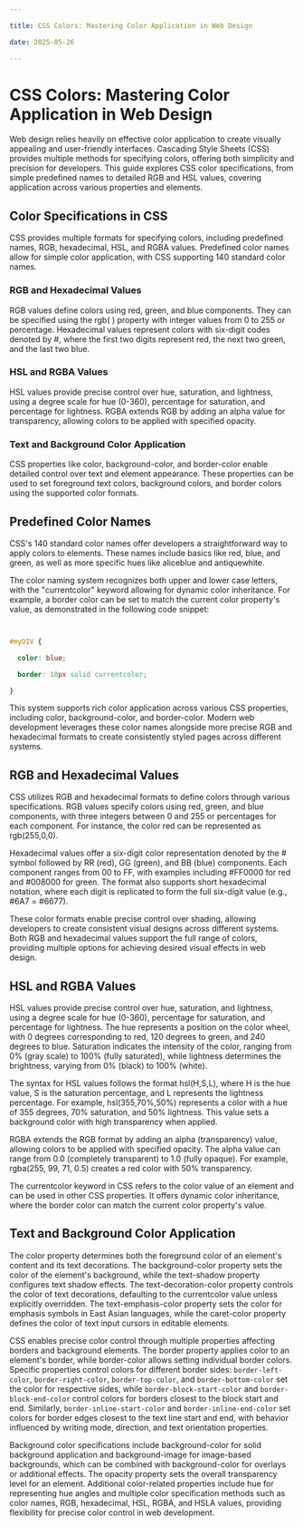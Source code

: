 ```yaml
---

title: CSS Colors: Mastering Color Application in Web Design

date: 2025-05-26

---
```



# CSS Colors: Mastering Color Application in Web Design

Web design relies heavily on effective color application to create visually appealing and user-friendly interfaces. Cascading Style Sheets (CSS) provides multiple methods for specifying colors, offering both simplicity and precision for developers. This guide explores CSS color specifications, from simple predefined names to detailed RGB and HSL values, covering application across various properties and elements.


## Color Specifications in CSS

CSS provides multiple formats for specifying colors, including predefined names, RGB, hexadecimal, HSL, and RGBA values. Predefined color names allow for simple color application, with CSS supporting 140 standard color names.


### RGB and Hexadecimal Values

RGB values define colors using red, green, and blue components. They can be specified using the rgb( ) property with integer values from 0 to 255 or percentage. Hexadecimal values represent colors with six-digit codes denoted by #, where the first two digits represent red, the next two green, and the last two blue.


### HSL and RGBA Values

HSL values provide precise control over hue, saturation, and lightness, using a degree scale for hue (0-360), percentage for saturation, and percentage for lightness. RGBA extends RGB by adding an alpha value for transparency, allowing colors to be applied with specified opacity.


### Text and Background Color Application

CSS properties like color, background-color, and border-color enable detailed control over text and element appearance. These properties can be used to set foreground text colors, background colors, and border colors using the supported color formats.


## Predefined Color Names

CSS's 140 standard color names offer developers a straightforward way to apply colors to elements. These names include basics like red, blue, and green, as well as more specific hues like aliceblue and antiquewhite.

The color naming system recognizes both upper and lower case letters, with the "currentcolor" keyword allowing for dynamic color inheritance. For example, a border color can be set to match the current color property's value, as demonstrated in the following code snippet:

```css


#myDIV {

  color: blue;

  border: 10px solid currentcolor;

}

```

This system supports rich color application across various CSS properties, including color, background-color, and border-color. Modern web development leverages these color names alongside more precise RGB and hexadecimal formats to create consistently styled pages across different systems.


## RGB and Hexadecimal Values

CSS utilizes RGB and hexadecimal formats to define colors through various specifications. RGB values specify colors using red, green, and blue components, with three integers between 0 and 255 or percentages for each component. For instance, the color red can be represented as rgb(255,0,0).

Hexadecimal values offer a six-digit color representation denoted by the # symbol followed by RR (red), GG (green), and BB (blue) components. Each component ranges from 00 to FF, with examples including #FF0000 for red and #008000 for green. The format also supports short hexadecimal notation, where each digit is replicated to form the full six-digit value (e.g., #6A7 = #6677).

These color formats enable precise control over shading, allowing developers to create consistent visual designs across different systems. Both RGB and hexadecimal values support the full range of colors, providing multiple options for achieving desired visual effects in web design.


## HSL and RGBA Values

HSL values provide precise control over hue, saturation, and lightness, using a degree scale for hue (0-360), percentage for saturation, and percentage for lightness. The hue represents a position on the color wheel, with 0 degrees corresponding to red, 120 degrees to green, and 240 degrees to blue. Saturation indicates the intensity of the color, ranging from 0% (gray scale) to 100% (fully saturated), while lightness determines the brightness, varying from 0% (black) to 100% (white).

The syntax for HSL values follows the format hsl(H,S,L), where H is the hue value, S is the saturation percentage, and L represents the lightness percentage. For example, hsl(355,70%,50%) represents a color with a hue of 355 degrees, 70% saturation, and 50% lightness. This value sets a background color with high transparency when applied.

RGBA extends the RGB format by adding an alpha (transparency) value, allowing colors to be applied with specified opacity. The alpha value can range from 0.0 (completely transparent) to 1.0 (fully opaque). For example, rgba(255, 99, 71, 0.5) creates a red color with 50% transparency.

The currentcolor keyword in CSS refers to the color value of an element and can be used in other CSS properties. It offers dynamic color inheritance, where the border color can match the current color property's value.


## Text and Background Color Application

The color property determines both the foreground color of an element's content and its text decorations. The background-color property sets the color of the element's background, while the text-shadow property configures text shadow effects. The text-decoration-color property controls the color of text decorations, defaulting to the currentcolor value unless explicitly overridden. The text-emphasis-color property sets the color for emphasis symbols in East Asian languages, while the caret-color property defines the color of text input cursors in editable elements.

CSS enables precise color control through multiple properties affecting borders and background elements. The border property applies color to an element's border, while border-color allows setting individual border colors. Specific properties control colors for different border sides: `border-left-color`, `border-right-color`, `border-top-color`, and `border-bottom-color` set the color for respective sides, while `border-block-start-color` and `border-block-end-color` control colors for borders closest to the block start and end. Similarly, `border-inline-start-color` and `border-inline-end-color` set colors for border edges closest to the text line start and end, with behavior influenced by writing mode, direction, and text orientation properties.

Background color specifications include background-color for solid background application and background-image for image-based backgrounds, which can be combined with background-color for overlays or additional effects. The opacity property sets the overall transparency level for an element. Additional color-related properties include hue for representing hue angles and multiple color specification methods such as color names, RGB, hexadecimal, HSL, RGBA, and HSLA values, providing flexibility for precise color control in web development.


